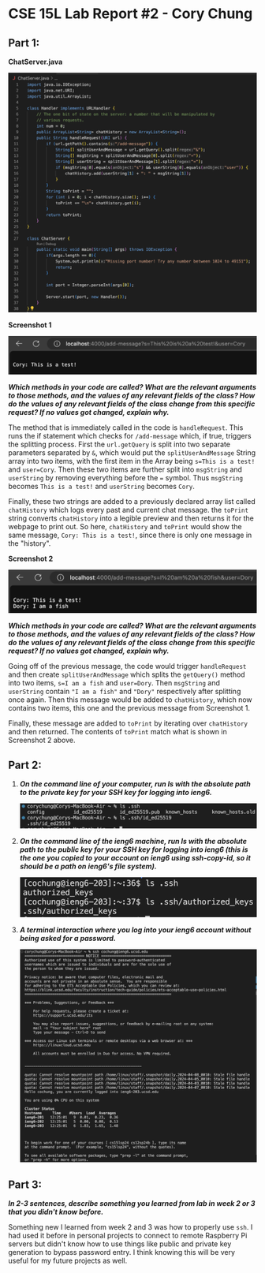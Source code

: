 # CSE 15L Lab Report #2 - Cory Chung

## Part 1:

**ChatServer.java**

![Image](code.png)

**Screenshot 1**

![Image](ss1.png)

***Which methods in your code are called? What are the relevant arguments to those methods, and the values of any relevant fields of the class? How do the values of any relevant fields of the class change from this specific request? If no values got changed, explain why.***

The method that is immediately called in the code is `handleRequest`. This runs the if statement which checks for `/add-message` which, if true, triggers the splitting process. First the `url.getQuery` is split into two separate parameters separated by `&`, which would put the `splitUserAndMessage` String array into two items, with the first item in the Array being `s=This is a test!` and `user=Cory`. Then these two items are further split into `msgString` and `userString` by removing everything before the `=` symbol. Thus `msgString` becomes `This is a test!` and `userString` becomes `Cory`.

Finally, these two strings are added to a previously declared array list called `chatHistory` which logs every past and current chat message. the `toPrint` string converts `chatHistory` into a legible preview and then returns it for the webpage to print out. So here, `chatHistory` and `toPrint` would show the same message, `Cory: This is a test!`, since there is only one message in the "history".

**Screenshot 2**

![Image](ss2.png)

***Which methods in your code are called? What are the relevant arguments to those methods, and the values of any relevant fields of the class? How do the values of any relevant fields of the class change from this specific request? If no values got changed, explain why.***

Going off of the previous message, the code would trigger `handleRequest` and then create `splitUserAndMessage` which splits the `getQuery()` method into two items, `s=I am a fish` and `user=Dory`. Then `msgString` and `userString` contain `"I am a fish"` and `"Dory"` respectively after splitting once again. Then this message would be added to `chatHistory`, which now contains two items, this one and the previous message from Screenshot 1.

Finally, these message are added to `toPrint` by iterating over `chatHistory` and then returned. The contents of `toPrint` match what is shown in Screenshot 2 above.

## Part 2:
1. ***On the command line of your computer, run ls with the absolute path to the private key for your SSH key for logging into ieng6.***
 
   ![Image](ssh-1.png)

2. ***On the command line of the ieng6 machine, run ls with the absolute path to the public key for your SSH key for logging into ieng6 (this is the one you copied to your account on ieng6 using ssh-copy-id, so it should be a path on ieng6's file system).***
 
   ![Image](ssh-2.png)

3. ***A terminal interaction where you log into your ieng6 account without being asked for a password.***
   
   ![Image](ssh-3.png)
   

## Part 3:

***In 2-3 sentences, describe something you learned from lab in week 2 or 3 that you didn't know before.***

Something new I learned from week 2 and 3 was how to properly use `ssh`. I had used it before in personal projects to connect to remote Raspberry Pi servers but didn't know how to use things like public and private key generation to bypass password entry. I think knowing this will be very useful for my future projects as well.

